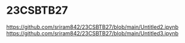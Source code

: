 # 23CSBTB27
https://github.com/sriram842/23CSBTB27/blob/main/Untitled2.ipynb
https://github.com/sriram842/23CSBTB27/blob/main/Untitled3.ipynb
